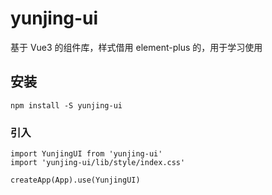 # yunjing-ui

基于 Vue3 的组件库，样式借用 element-plus 的，用于学习使用

## 安装

```
npm install -S yunjing-ui
```

### 引入

```
import YunjingUI from 'yunjing-ui'
import 'yunjing-ui/lib/style/index.css'

createApp(App).use(YunjingUI)
```




